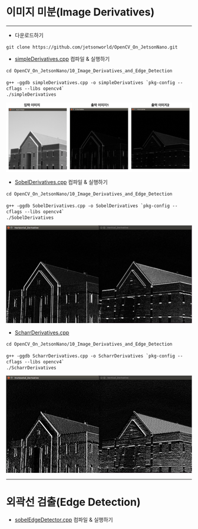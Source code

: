 # 이미지 미분(Image Derivatives)
***
* 다운로드하기
```
git clone https://github.com/jetsonworld/OpenCV_On_JetsonNano.git
```

* [simpleDerivatives.cpp](https://raw.githubusercontent.com/jetsonworld/OpenCV_On_JetsonNano/master/10_Image_Derivatives_and_Edge_Detection/simpleDerivatives.cpp) 컴파일 & 실행하기
```
cd OpenCV_On_JetsonNano/10_Image_Derivatives_and_Edge_Detection

g++ -ggdb simpleDerivatives.cpp -o simpleDerivatives `pkg-config --cflags --libs opencv4`
./simpleDerivatives
```

![simpleDerivatives_total.png](https://raw.githubusercontent.com/jetsonworld/OpenCV_On_JetsonNano/master/10_Image_Derivatives_and_Edge_Detection/simpleDerivatives_total.png)

* [SobelDerivatives.cpp](https://raw.githubusercontent.com/jetsonworld/OpenCV_On_JetsonNano/master/10_Image_Derivatives_and_Edge_Detection/SobelDerivatives.cpp) 컴파일 & 실행하기
```
cd OpenCV_On_JetsonNano/10_Image_Derivatives_and_Edge_Detection

g++ -ggdb SobelDerivatives.cpp -o SobelDerivatives `pkg-config --cflags --libs opencv4`
./SobelDerivatives
```

![SobelDerivatives.png](https://raw.githubusercontent.com/jetsonworld/OpenCV_On_JetsonNano/master/10_Image_Derivatives_and_Edge_Detection/SobelDerivatives.png)

* [ScharrDerivatives.cpp](https://raw.githubusercontent.com/jetsonworld/OpenCV_On_JetsonNano/master/10_Image_Derivatives_and_Edge_Detection/ScharrDerivatives.cpp)
```
cd OpenCV_On_JetsonNano/10_Image_Derivatives_and_Edge_Detection

g++ -ggdb ScharrDerivatives.cpp -o ScharrDerivatives `pkg-config --cflags --libs opencv4`
./ScharrDerivatives
```

![ScharrDerivatives.png](https://raw.githubusercontent.com/jetsonworld/OpenCV_On_JetsonNano/master/10_Image_Derivatives_and_Edge_Detection/ScharrDerivatives.png)

***
# 외곽선 검출(Edge Detection)
* [sobelEdgeDetector.cpp](https://raw.githubusercontent.com/jetsonworld/OpenCV_On_JetsonNano/master/10_Image_Derivatives_and_Edge_Detection/sobelEdgeDetector.cpp) 컴파일 & 실행하기

